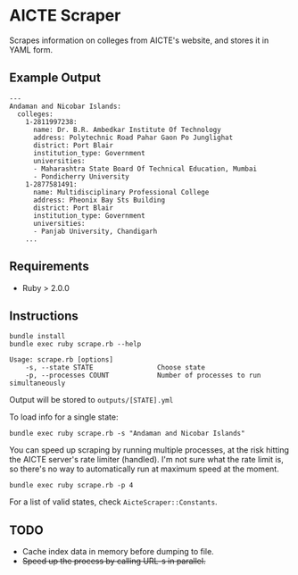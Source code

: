 # AICTE Scraper

Scrapes information on colleges from AICTE's website, and stores it in YAML form.

## Example Output

    ---
    Andaman and Nicobar Islands:
      colleges:
        1-2811997238:
          name: Dr. B.R. Ambedkar Institute Of Technology
          address: Polytechnic Road Pahar Gaon Po Junglighat
          district: Port Blair
          institution_type: Government
          universities:
          - Maharashtra State Board Of Technical Education, Mumbai
          - Pondicherry University
        1-2877581491:
          name: Multidisciplinary Professional College
          address: Pheonix Bay Sts Building
          district: Port Blair
          institution_type: Government
          universities:
          - Panjab University, Chandigarh
        ...

## Requirements

* Ruby > 2.0.0

## Instructions

    bundle install
    bundle exec ruby scrape.rb --help

    Usage: scrape.rb [options]
        -s, --state STATE                Choose state
        -p, --processes COUNT            Number of processes to run simultaneously

Output will be stored to `outputs/[STATE].yml`

To load info for a single state:

    bundle exec ruby scrape.rb -s "Andaman and Nicobar Islands"

You can speed up scraping by running multiple processes, at the risk hitting the AICTE server's rate limiter (handled). I'm not sure what the rate limit is, so there's no way to automatically run at maximum speed at the moment.

    bundle exec ruby scrape.rb -p 4

For a list of valid states, check `AicteScraper::Constants`.

## TODO

* Cache index data in memory before dumping to file.
* <strike>Speed up the process by calling URL-s in parallel.</strike>
